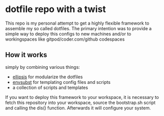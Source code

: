 # dotfile repo with a twist

This repo is my personal attempt to get a highly flexible framework to assemble my so called dotfiles. The primary
intention was to provide a simple way to deploy this configs to new machines and/or to workingspaces like 
gitpod/coder.com/github codespaces

## How it works
simply by combining various things:
  * [ellipsis](https://github.com/ellipsis/ellipsis) for modularize the dotfiles
  * [envsubst](https://linux.die.net/man/1/envsubst) for templating config files and scripts
  * a collection of scripts and templates

If you want to deploy this framework to your workspace, it is necessary to fetch this repository into your workspace,
source the bootstrap.sh script and calling the dis() function. Afterwards it will configure your system.
